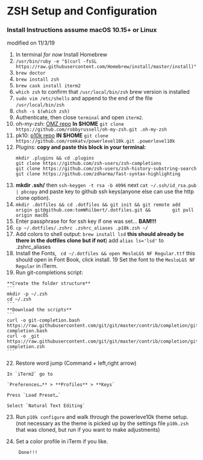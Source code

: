 # ZSH Setup and Configuration # 
### Install Instructions assume macOS 10.15+ or Linux  
modified on 11/3/19
 
1. In terminal _for now_ Install Homebrew 
2. `/usr/bin/ruby -e "$(curl -fsSL https://raw.githubusercontent.com/Homebrew/install/master/install)"`
3. `brew doctor`
4. `brew install zsh`
5. `brew cask install iterm2`
6. `which zsh`  to confirm that  `/usr/local/bin/zsh` brew version is installed
7. `sudo vim /etc/shells`  and append to the end of the file  `/usr/local/bin/zsh`
8. `chsh -s $(which zsh)`
9.  Authenticate, then close `terminal` and open `iterm2`.
10. oh-my-zsh: [OMZ repo](~https://github.com/robbyrussell/oh-my-zsh~)
    **In $HOME** `git clone https://github.com/robbyrussell/oh-my-zsh.git .oh-my-zsh`
11. pk10: [p10k repo](~https://github.com/romkatv/powerlevel10k~)
    **IN $HOME** `git clone https://github.com/romkatv/powerlevel10k.git .powerlevel10k`
12. Plugins: **copy and paste this block in your terminal:**
    ```
    mkdir .plugins && cd .plugins
    git clone https://github.com/zsh-users/zsh-completions 
    git clone https://github.com/zsh-users/zsh-history-substring-search 
    git clone https://github.com/zdharma/fast-syntax-highlighting
    ```
13.  **mkdir .ssh/** then  `ssh-keygen -t rsa -b 4096`  next  `cat ~/.ssh/id_rsa.pub | pbcopy`  and paste key to github     ssh keys(anyone else can use the http clone option).
14. `mkdir .dotfiles && cd .dotfiles && git init && git remote add origin git@github.com:tomWhilbert/.dotfiles.git &&        git pull origin macOS`
15. Enter passphrase for for ssh key if one was set... **BAM!!!** 
16. `cp ~/.dotfiles/.zshrc .zshrc_aliases .p10k.zsh ~/`
17.  Add colors to shell output:  `brew install lsd`  **this should already be there in the dotfiles clone but if not**) add `alias ls='lsd'` to                .zshrc_aliases 
18.  Install the Fonts, ` cd ~/.dotfiles && open MesloLGS NF Regular.ttf` this should open in Font Book, click install.
19  Set the font to the `MesloLGS NF Regular` in iTerm.
20.  Run git-completions script:
    
    **Create the folder structure**
    ```
    mkdir -p ~/.zsh
    cd ~/.zsh
    ```
    **Download the scripts**
    ```
    curl -o git-completion.bash https://raw.githubusercontent.com/git/git/master/contrib/completion/git-completion.bash
    curl -o _git https://raw.githubusercontent.com/git/git/master/contrib/completion/git-completion.zsh
    ```
22.  Restore word jump (Command + left,right arrow) 
     
    In `iTerm2` go to 

    `Preferences…** > **Profiles** > **Keys`

    Press `Load Preset…`

    Select `Natural Text Editing`
23. Run `p10k configure` and walk through the powerleve10k theme setup.(not necessary as the theme is picked up by the settings file `p10k.zsh`          that was cloned, but run if you want to make adjustments)
24.  Set a color profile in iTerm if you like.
        
          Done!!!